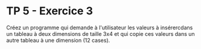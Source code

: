 # TP 5 - Exercice 3

Créez un programme qui demande à l'utilisateur les valeurs à insérercdans un tableau à deux dimensions de taille 3x4 et qui copie ces valeurs dans un autre tableau à une dimension (12 cases).
